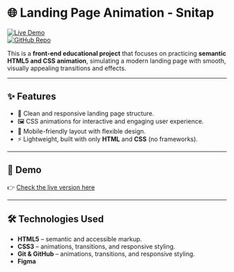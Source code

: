 # 🌐 Landing Page Animation - Snitap

[![Live Demo](https://img.shields.io/badge/demo-online-green.svg)](https://jujbraga.github.io/landingpage-animation/)  
[![GitHub Repo](https://img.shields.io/badge/code-GitHub-blue.svg)](https://github.com/Jujbraga/landingpage-animation)  

This is a **front-end educational project** that focuses on practicing **semantic HTML5 and CSS animation**, simulating a modern landing page with smooth, visually appealing transitions and effects. 

---

## ✨ Features
- 🎨 Clean and responsive landing page structure.  
- 🖼️ CSS animations for interactive and engaging user experience.  
- 📱 Mobile-friendly layout with flexible design.  
- ⚡ Lightweight, built with only **HTML** and **CSS** (no frameworks).  

---

## 🚀 Demo
👉 [Check the live version here](https://jujbraga.github.io/landingpage-animation/)  

---

## 🛠️ Technologies Used
- **HTML5** – semantic and accessible markup.  
- **CSS3** – animations, transitions, and responsive styling.
- **Git & GitHub** – animations, transitions, and responsive styling.
- **Figma**
